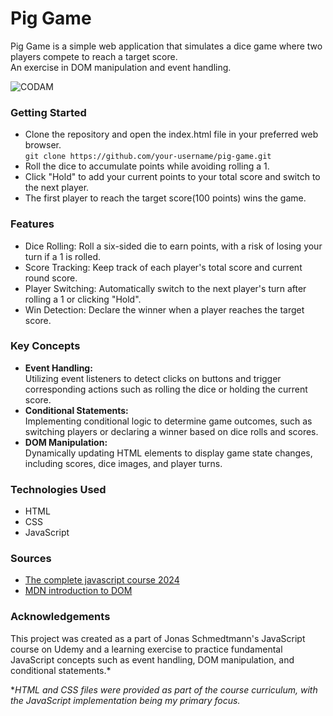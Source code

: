 # Pig Game
Pig Game is a simple web application that simulates a dice game where two players compete to reach a target score.  
An exercise in DOM manipulation and event handling.

<img src="https://i.imgur.com/0Tr91uG.png?raw=true" alt="CODAM" style="max-width: 50%;">

### Getting Started
- Clone the repository and open the index.html file in your preferred web browser.  
  `git clone https://github.com/your-username/pig-game.git`
- Roll the dice to accumulate points while avoiding rolling a 1.
- Click "Hold" to add your current points to your total score and switch to the next player.
- The first player to reach the target score(100 points) wins the game.

### Features
- Dice Rolling: Roll a six-sided die to earn points, with a risk of losing your turn if a 1 is rolled.
- Score Tracking: Keep track of each player's total score and current round score.
- Player Switching: Automatically switch to the next player's turn after rolling a 1 or clicking "Hold".
- Win Detection: Declare the winner when a player reaches the target score.

### Key Concepts
- **Event Handling:**  
  Utilizing event listeners to detect clicks on buttons and trigger corresponding actions such as rolling the dice or holding the current score.
- **Conditional Statements:**  
  Implementing conditional logic to determine game outcomes, such as switching players or declaring a winner based on dice rolls and scores.
- **DOM Manipulation:**  
  Dynamically updating HTML elements to display game state changes, including scores, dice images, and player turns.

### Technologies Used
- HTML
- CSS
- JavaScript

### Sources
- [The complete javascript course 2024](https://www.udemy.com/course/the-complete-javascript-course/?couponCode=ST12MT030524)
- [MDN introduction to DOM](https://developer.mozilla.org/en-US/docs/Web/API/Document_Object_Model/Introduction)

### Acknowledgements
This project was created as a part of Jonas Schmedtmann's JavaScript course on Udemy and a learning exercise to practice fundamental JavaScript concepts such as event handling, DOM manipulation, and conditional statements.*

**HTML and CSS files were provided as part of the course curriculum, with the JavaScript implementation being my primary focus.*
